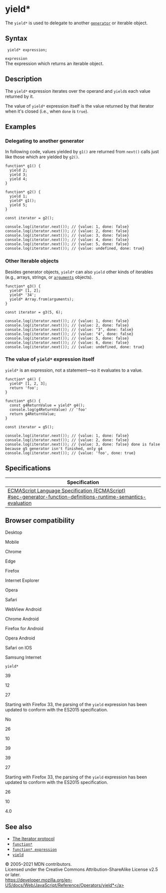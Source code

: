 yield\*
=======

The `yield*` is used to delegate to another [`generator`](../statements/function*) or iterable object.

Syntax
------

     yield* expression;

`expression`  
The expression which returns an iterable object.

Description
-----------

The `yield*` expression iterates over the operand and `yield`s each value returned by it.

The value of `yield*` expression itself is the value returned by that iterator when it's closed (i.e., when `done` is `true`).

Examples
--------

### Delegating to another generator

In following code, values yielded by `g1()` are returned from `next()` calls just like those which are yielded by `g2()`.

    function* g1() {
      yield 2;
      yield 3;
      yield 4;
    }

    function* g2() {
      yield 1;
      yield* g1();
      yield 5;
    }

    const iterator = g2();

    console.log(iterator.next()); // {value: 1, done: false}
    console.log(iterator.next()); // {value: 2, done: false}
    console.log(iterator.next()); // {value: 3, done: false}
    console.log(iterator.next()); // {value: 4, done: false}
    console.log(iterator.next()); // {value: 5, done: false}
    console.log(iterator.next()); // {value: undefined, done: true}

### Other Iterable objects

Besides generator objects, `yield*` can also `yield` other kinds of iterables (e.g., arrays, strings, or [`arguments`](../functions/arguments) objects).

    function* g3() {
      yield* [1, 2];
      yield* '34';
      yield* Array.from(arguments);
    }

    const iterator = g3(5, 6);

    console.log(iterator.next()); // {value: 1, done: false}
    console.log(iterator.next()); // {value: 2, done: false}
    console.log(iterator.next()); // {value: "3", done: false}
    console.log(iterator.next()); // {value: "4", done: false}
    console.log(iterator.next()); // {value: 5, done: false}
    console.log(iterator.next()); // {value: 6, done: false}
    console.log(iterator.next()); // {value: undefined, done: true}

### The value of `yield*` expression itself

`yield*` is an expression, not a statement—so it evaluates to a value.

    function* g4() {
      yield* [1, 2, 3];
      return 'foo';
    }

    function* g5() {
      const g4ReturnValue = yield* g4();
      console.log(g4ReturnValue) // 'foo'
      return g4ReturnValue;
    }

    const iterator = g5();

    console.log(iterator.next()); // {value: 1, done: false}
    console.log(iterator.next()); // {value: 2, done: false}
    console.log(iterator.next()); // {value: 3, done: false} done is false because g5 generator isn't finished, only g4
    console.log(iterator.next()); // {value: 'foo', done: true}

Specifications
--------------

<table><thead><tr class="header"><th>Specification</th></tr></thead><tbody><tr class="odd"><td><a href="https://tc39.es/ecma262/#sec-generator-function-definitions-runtime-semantics-evaluation">ECMAScript Language Specification (ECMAScript)<br />
<span class="small">#sec-generator-function-definitions-runtime-semantics-evaluation</span></a></td></tr></tbody></table>

Browser compatibility
---------------------

Desktop

Mobile

Chrome

Edge

Firefox

Internet Explorer

Opera

Safari

WebView Android

Chrome Android

Firefox for Android

Opera Android

Safari on IOS

Samsung Internet

`yield*`

39

12

27

Starting with Firefox 33, the parsing of the `yield` expression has been updated to conform with the ES2015 specification.

No

26

10

39

39

27

Starting with Firefox 33, the parsing of the `yield` expression has been updated to conform with the ES2015 specification.

26

10

4.0

See also
--------

-   [The Iterator protocol](../iteration_protocols)
-   [`function*`](../statements/function*)
-   [`function* expression`](function*)
-   [`yield`](yield)

© 2005–2021 MDN contributors.  
Licensed under the Creative Commons Attribution-ShareAlike License v2.5 or later.  
<a href="https://developer.mozilla.org/en-US/docs/Web/JavaScript/Reference/Operators/yield*" class="_attribution-link">https://developer.mozilla.org/en-US/docs/Web/JavaScript/Reference/Operators/yield*</a>
